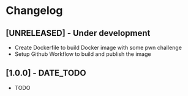 # Changelog

## [UNRELEASED] - Under development

- Create Dockerfile to build Docker image with some pwn challenge
- Setup Github Workflow to build and publish the image

## [1.0.0] - DATE_TODO

- TODO


